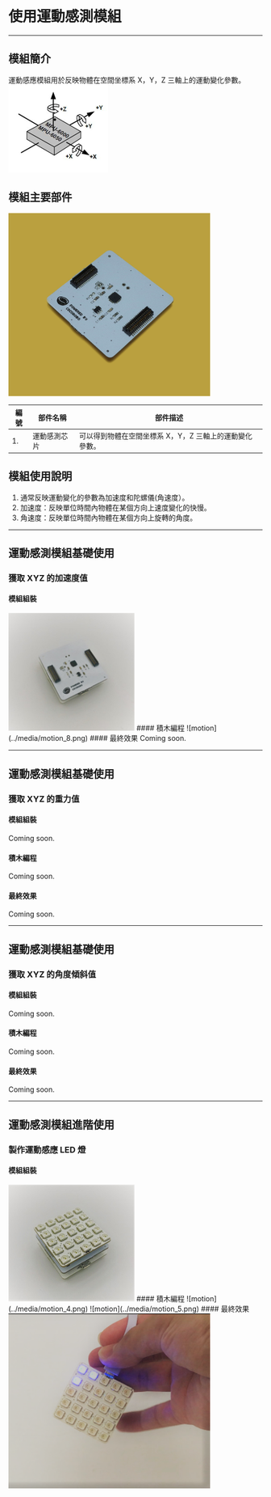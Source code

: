 # 使用運動感測模組

---

## 模組簡介
運動感應模組用於反映物體在空間坐標系 X，Y，Z 三軸上的運動變化參數。
![motion](../media/motion_2.png)
## 模組主要部件
<img src="../media/motion_1.jpg" width="400"/>

| 編號 | 部件名稱     | 部件描述                                            |
| ---- | ----------- | -------------------------------------------------- |
| 1.   | 運動感測芯片 | 可以得到物體在空間坐標系 X，Y，Z 三軸上的運動變化參數。 |
## 模組使用說明
1. 通常反映運動變化的參數為加速度和陀螺儀(角速度）。
2. 加速度：反映單位時間內物體在某個方向上速度變化的快慢。
3. 角速度：反映單位時間內物體在某個方向上旋轉的角度。

---

## 運動感測模組基礎使用
### 獲取 XYZ 的加速度值
#### 模組組裝
<img src="../media/motion_7.jpg" width="250"/>
#### 積木編程
![motion](../media/motion_8.png)
#### 最終效果
Coming soon.

---

## 運動感測模組基礎使用
### 獲取 XYZ 的重力值
#### 模組組裝
Coming soon.
#### 積木編程
Coming soon.
#### 最終效果
Coming soon.

---

## 運動感測模組基礎使用
### 獲取 XYZ 的角度傾斜值
#### 模組組裝
Coming soon.
#### 積木編程
Coming soon.
#### 最終效果
Coming soon.

---

## 運動感測模組進階使用
### 製作運動感應 LED 燈
#### 模組組裝
<img src="../media/motion_3.jpg" width="250"/>
#### 積木編程
![motion](../media/motion_4.png)
![motion](../media/motion_5.png)
#### 最終效果
<img src="../media/motion_6.png" width="400"/>

